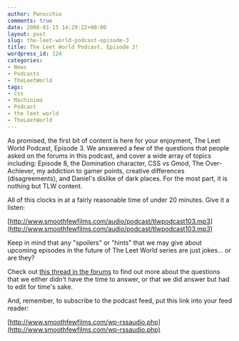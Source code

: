 ```yaml
---
author: Pwnocchio
comments: true
date: 2008-01-15 14:29:22+00:00
layout: post
slug: the-leet-world-podcast-episode-3
title: The Leet World Podcast, Episode 3!
wordpress_id: 124
categories:
- News
- Podcasts
- TheLeetWorld
tags:
- css
- Machinima
- Podcast
- the leet world
- TheLeetWorld
---
```


As promised, the first bit of content is here for your enjoyment, The Leet World Podcast, Episode 3. We answered a few of the questions that people asked on the forums in this podcast, and cover a wide array of topics including: Episode 8, the Domination character, CSS vs Gmod, The Over-Achiever, my addiction to gamer points, creative differences (disagreements), and Daniel's dislike of dark places. For the most part, it is nothing but TLW content.

All of this clocks in at a fairly reasonable time of under 20 minutes. Give it a listen:

[http://www.smoothfewfilms.com/audio/podcast/tlwpodcast103.mp3](http://www.smoothfewfilms.com/audio/podcast/tlwpodcast103.mp3)

Keep in mind that any "spoilers" or "hints" that we may give about upcoming episodes in the future of The Leet World series are just jokes... or are they?

Check out [this thread in the forums](http://www.smoothfewfilms.com/forum/viewtopic.php?f=5&t=439) to find out more about the questions that we either didn't have the time to answer, or that we did answer but had to edit for time's sake.

And, remember, to subscribe to the podcast feed, put this link into your feed reader:

[http://www.smoothfewfilms.com/wp-rssaudio.php](http://www.smoothfewfilms.com/wp-rssaudio.php)
